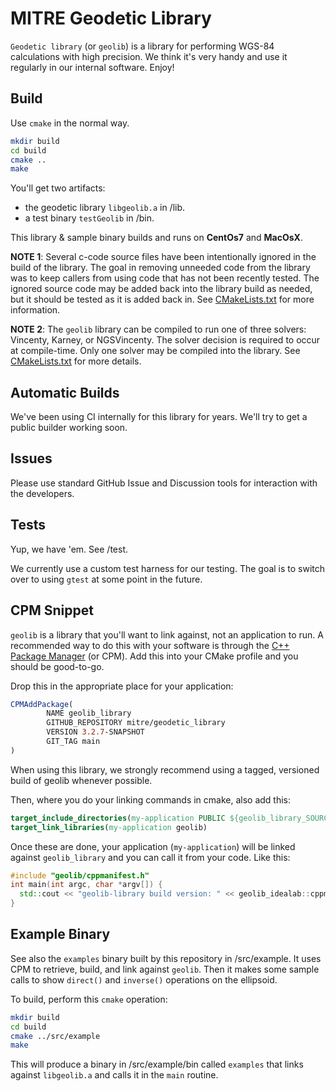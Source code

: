 # MITRE Geodetic Library

`Geodetic library` (or `geolib`) is a library for performing WGS-84 calculations with high precision. We think it's very handy and use it regularly in our internal software. Enjoy!

## Build

Use `cmake` in the normal way.

```bash
mkdir build
cd build
cmake ..
make
```

You'll get two artifacts:

* the geodetic library `libgeolib.a` in /lib. 
* a test binary `testGeolib` in /bin.

This library & sample binary builds and runs on **CentOs7** and **MacOsX**.

**NOTE 1**: Several c-code source files have been intentionally ignored in the build of the library. The goal in removing unneeded code from the library was to keep callers from using code that has not been recently tested. The ignored source code may be added back into the library build as needed, but it should be tested as it is added back in. See [CMakeLists.txt](/geolib/src/main/c/CMakeLists.txt) for more information.

**NOTE 2**: The `geolib` library can be compiled to run one of three solvers: Vincenty, Karney, or NGSVincenty. The solver decision is required to occur at compile-time. Only one solver may be compiled into the library. See [CMakeLists.txt](/CMakeLists.txt) for more details.

## Automatic Builds

We've been using CI internally for this library for years. We'll try to get a public builder working soon.

## Issues

Please use standard GitHub Issue and Discussion tools for interaction with the developers.

## Tests

Yup, we have 'em. See /test.

We currently use a custom test harness for our testing. The goal is to switch over to using `gtest` at some point in the future.

## CPM Snippet

`geolib` is a library that you'll want to link against, not an application to run. A recommended way to do this with your software is through the [C++ Package Manager](https://github.com/cpm-cmake/CPM.cmake) (or CPM). Add this into your CMake profile and you should be good-to-go.

Drop this in the appropriate place for your application:
```cmake
CPMAddPackage(
        NAME geolib_library
        GITHUB_REPOSITORY mitre/geodetic_library
        VERSION 3.2.7-SNAPSHOT
        GIT_TAG main
)
```
When using this library, we strongly recommend using a tagged, versioned build of geolib whenever possible.

Then, where you do your linking commands in cmake, also add this:
```cmake
target_include_directories(my-application PUBLIC ${geolib_library_SOURCE_DIR}/include)
target_link_libraries(my-application geolib)
```

Once these are done, your application (`my-application`) will be linked against `geolib_library` and you can call it from your code. Like this:

```c++
#include "geolib/cppmanifest.h"
int main(int argc, char *argv[]) {
  std::cout << "geolib-library build version: " << geolib_idealab::cppmanifest::getVersion() << std::endl;
}
```

## Example Binary

See also the `examples` binary built by this repository in /src/example. It uses CPM to retrieve, build, and link against `geolib`. Then it makes some sample calls to show `direct()` and `inverse()` operations on the ellipsoid.

To build, perform this `cmake` operation:

```bash
mkdir build
cd build
cmake ../src/example
make
```

This will produce a binary in /src/example/bin called `examples` that links against `libgeolib.a` and calls it in the `main` routine. 
